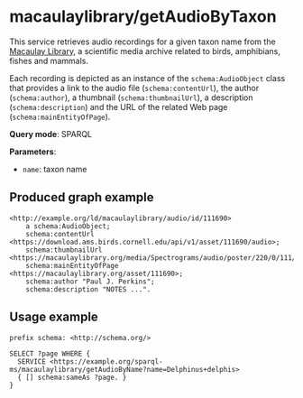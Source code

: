 # macaulaylibrary/getAudioByTaxon

This service retrieves audio recordings for a given taxon name from the [Macaulay Library](https://www.macaulaylibrary.org/), a scientific media archive related to birds, amphibians, fishes and mammals.

Each recording is depicted as an instance of the `schema:AudioObject` class that provides a link to the audio file (`schema:contentUrl`), the author (`schema:author`), a thumbnail (`schema:thumbnailUrl`), a description (`schema:description`) and the URL of the related Web page (`schema:mainEntityOfPage`).

**Query mode**: SPARQL

**Parameters**:
- `name`: taxon name


## Produced graph example

```turtle
<http://example.org/ld/macaulaylibrary/audio/id/111690>
    a schema:AudioObject;
    schema:contentUrl <https://download.ams.birds.cornell.edu/api/v1/asset/111690/audio>;
    schema:thumbnailUrl <https://macaulaylibrary.org/media/Spectrograms/audio/poster/220/0/111/111690.jpg>;
    schema:mainEntityOfPage <https://macaulaylibrary.org/asset/111690>;
    schema:author "Paul J. Perkins";
    schema:description "NOTES ...".
```

## Usage example

```sparql
prefix schema: <http://schema.org/>

SELECT ?page WHERE {
  SERVICE <https://example.org/sparql-ms/macaulaylibrary/getAudioByName?name=Delphinus+delphis>
  { [] schema:sameAs ?page. }
}
```
